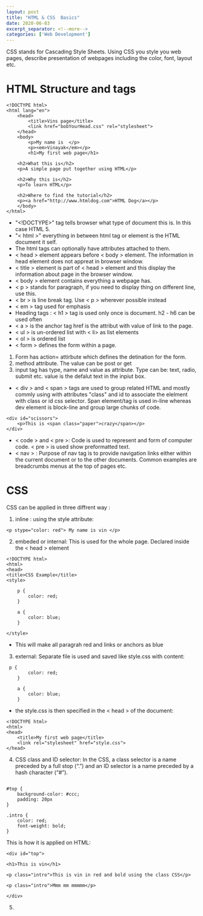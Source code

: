 ```yaml
---
layout: post
title: "HTML & CSS  Basics"
date: 2020-06-03
excerpt_separator: <!--more-->
categories: ['Web Development']
---
```


CSS stands for Cascading Style Sheets. Using CSS you style you web pages, describe presentation of webpages including the color, font, layout etc.

<!--more-->

# HTML Structure and tags

```
<!DOCTYPE html>
<html lang="en">
    <head>
        <title>Vins page</title>
        <link href="bobYourHead.css" rel="stylesheet">
    </head>
    <body>
        <p>My name is  </p>
        <p><em>Vinayak</em></p>
        <h1>My first web page</h1>

    <h2>What this is</h2>
    <p>A simple page put together using HTML</p>

    <h2>Why this is</h2>
    <p>To learn HTML</p>

    <h2>Where to find the tutorial</h2>
    <p><a href="http://www.htmldog.com">HTML Dog</a></p>
    </body>
</html>
```
- "<!DOCTYPE>" tag tells browser what type of document this is. In this case HTML 5.
- "< html >" everything in between html tag or element is the HTML document it self.
- The html tags can optionally have attributes attached to them.
- < head > element appears before < body > element. The information in head element does not appreat in browser window.
- < title > element is part of < head > element and this display the information about page in the browser window.
- < body > element contains everything a webpage has.
- < p > stands for paragraph, if you need to display thing on different line, use this.
- < br > is line break tag. Use < p > wherever possible instead
- < em > tag used for emphasis
- Heading tags : < h1 > tag is used only once is document. h2 - h6 can be used often
- < a > is the anchor tag href is the attribut with value of link to the page.
- < ul > is un-ordered list with < li> as list elements
- < ol > is ordered list
- < form > defines the form within a page. 
1. Form has action= attirbute which defines the detination for the form.
2. method attribute. The value can be post or get
3. input tag has type, name and value as attribute. Type can be: text, radio, submit etc. value is the defalut text in the inpiut box.
- < div > and < span > tags are used to group related HTML and mostly commly using with attributes "class" and id to associate the elelment with class or id css selector.
Span element/tag is used in-line whereas dev element is block-line and group large chunks of code.
```
<div id="scissors">
    <p>This is <span class="paper">crazy</span></p>
</div>
```
- < code > and < pre >: Code is used to represent and form of computer code. < pre > is used show preformatted text.
- < nav > : Purpose of nav tag is to provide navigation links either within the current document or to the other documents. Common examples are breadcrumbs menus at the top of pages etc.


# CSS
CSS can be applied in three diffrent way :
1. inline : using the style attribute:
```
<p stype="color: red"> My name is vin </p>
```

2. embeded or internal: This is used for the whole page. Declared inside the < head > element

```
<!DOCTYPE html>
<html>
<head>
<title>CSS Example</title>
<style>

    p {
        color: red;
    }

    a {
        color: blue;
    }

</style>
```
- This will make all paragrah red and links or anchors as blue

3. external: Separate file is used and saved like style.css with content:
```
 p {
        color: red;
    }

    a {
        color: blue;
    }
```
- the style.css is then specified in the < head > of the document:
```
<!DOCTYPE html>
<html>
<head>
    <title>My first web page</title>
    <link rel="stylesheet" href="style.css">
</head>
```
4. CSS class and ID selector: In the CSS, a class selector is a name preceded by a full stop (“.”) and an ID selector is a name preceded by a hash character (“#”).
```

#top {
    background-color: #ccc;
    padding: 20px
}

.intro {
    color: red;
    font-weight: bold;
}
```

This is how it is applied on HTML:
```
<div id="top">

<h1>This is vin</h1>

<p class="intro">This is vin in red and bold using the class CSS</p>

<p class="intro">Mmm mm mmmmm</p>

</div>
```

5. 